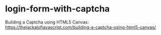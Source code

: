 # login-form-with-captcha
Building a Captcha using HTML5 Canvas: https://thejackalofjavascript.com/building-a-captcha-using-html5-canvas/
